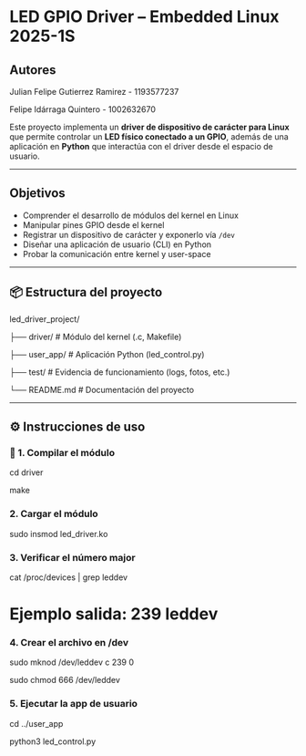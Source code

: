 # LED GPIO Driver – Embedded Linux 2025-1S

## Autores

Julian Felipe Gutierrez Ramirez - 1193577237

Felipe Idárraga Quintero - 1002632670

Este proyecto implementa un **driver de dispositivo de carácter para Linux** que permite controlar un **LED físico conectado a un GPIO**, además de una aplicación en **Python** que interactúa con el driver desde el espacio de usuario.

---

## Objetivos

- Comprender el desarrollo de módulos del kernel en Linux
- Manipular pines GPIO desde el kernel
- Registrar un dispositivo de carácter y exponerlo vía `/dev`
- Diseñar una aplicación de usuario (CLI) en Python
- Probar la comunicación entre kernel y user-space

---

## 📦 Estructura del proyecto

led_driver_project/

├── driver/ # Módulo del kernel (.c, Makefile)

├── user_app/ # Aplicación Python (led_control.py)

├── test/ # Evidencia de funcionamiento (logs, fotos, etc.)

└── README.md # Documentación del proyecto

---

## ⚙️ Instrucciones de uso

### 🔧 1. Compilar el módulo

cd driver

make

### 2. Cargar el módulo

sudo insmod led_driver.ko

### 3. Verificar el número major

cat /proc/devices | grep leddev

# Ejemplo salida: 239 leddev

### 4. Crear el archivo en /dev

sudo mknod /dev/leddev c 239 0

sudo chmod 666 /dev/leddev

### 5. Ejecutar la app de usuario

cd ../user_app

python3 led_control.py

